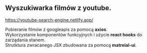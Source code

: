 ## Wyszukiwarka filmów z youtube.

https://youtube-search-engine.netlify.app/

Pobieranie filmów z googleapis za pomocą <b>axios</b>.<br />
Wykorzystanie komponentów funkcyjnych i użycie <b>react hooks</b> do zarządania stanem.<br />
Strutktura zwracanego JSX zbudowana za pomocą <b>matreial-ui</b>.<br />
